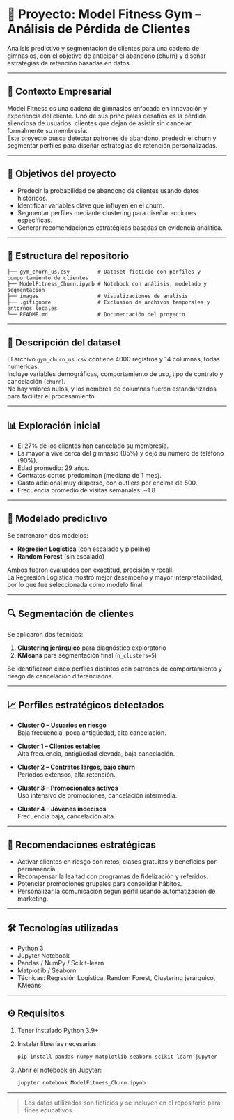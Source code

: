# 🦾 Proyecto: Model Fitness Gym – Análisis de Pérdida de Clientes

Análisis predictivo y segmentación de clientes para una cadena de gimnasios, con el objetivo de anticipar el abandono (churn) y diseñar estrategias de retención basadas en datos.

---

## 🏢 Contexto Empresarial

Model Fitness es una cadena de gimnasios enfocada en innovación y experiencia del cliente. Uno de sus principales desafíos es la pérdida silenciosa de usuarios: clientes que dejan de asistir sin cancelar formalmente su membresía.  
Este proyecto busca detectar patrones de abandono, predecir el churn y segmentar perfiles para diseñar estrategias de retención personalizadas.

---

## 🎯 Objetivos del proyecto

- Predecir la probabilidad de abandono de clientes usando datos históricos.  
- Identificar variables clave que influyen en el churn.  
- Segmentar perfiles mediante clustering para diseñar acciones específicas.  
- Generar recomendaciones estratégicas basadas en evidencia analítica.

---

## 📂 Estructura del repositorio

```
├── gym_churn_us.csv         # Dataset ficticio con perfiles y comportamiento de clientes
├── ModelFitness_Churn.ipynb # Notebook con análisis, modelado y segmentación
├── images                   # Visualizaciones de analisis
├── .gitignore               # Exclusión de archivos temporales y entornos locales
└── README.md                # Documentación del proyecto
```

---

## 🧠 Descripción del dataset

El archivo `gym_churn_us.csv` contiene 4000 registros y 14 columnas, todas numéricas.  
Incluye variables demográficas, comportamiento de uso, tipo de contrato y cancelación (`churn`).  
No hay valores nulos, y los nombres de columnas fueron estandarizados para facilitar el procesamiento.

---

## 📊 Exploración inicial

- El 27% de los clientes han cancelado su membresía.  
- La mayoría vive cerca del gimnasio (85%) y dejó su número de teléfono (90%).  
- Edad promedio: 29 años.  
- Contratos cortos predominan (mediana de 1 mes).  
- Gasto adicional muy disperso, con outliers por encima de 500.  
- Frecuencia promedio de visitas semanales: ~1.8

---

## 🧪 Modelado predictivo

Se entrenaron dos modelos:  
- **Regresión Logística** (con escalado y pipeline)  
- **Random Forest** (sin escalado)

Ambos fueron evaluados con exactitud, precisión y recall.  
La Regresión Logística mostró mejor desempeño y mayor interpretabilidad, por lo que fue seleccionada como modelo final.

---

## 🔍 Segmentación de clientes

Se aplicaron dos técnicas:

1. **Clustering jerárquico** para diagnóstico exploratorio  
2. **KMeans** para segmentación final (`n_clusters=5`)

Se identificaron cinco perfiles distintos con patrones de comportamiento y riesgo de cancelación diferenciados.

---

## 📈 Perfiles estratégicos detectados

- **Cluster 0 – Usuarios en riesgo**  
  Baja frecuencia, poca antigüedad, alta cancelación.

- **Cluster 1 – Clientes estables**  
  Alta frecuencia, antigüedad elevada, baja cancelación.

- **Cluster 2 – Contratos largos, bajo churn**  
  Periodos extensos, alta retención.

- **Cluster 3 – Promocionales activos**  
  Uso intensivo de promociones, cancelación intermedia.

- **Cluster 4 – Jóvenes indecisos**  
  Frecuencia baja, cancelación alta.

---

## 📌 Recomendaciones estratégicas

- Activar clientes en riesgo con retos, clases gratuitas y beneficios por permanencia.  
- Recompensar la lealtad con programas de fidelización y referidos.  
- Potenciar promociones grupales para consolidar hábitos.  
- Personalizar la comunicación según perfil usando automatización de marketing.

---

## 🛠️ Tecnologías utilizadas

- Python 3  
- Jupyter Notebook  
- Pandas / NumPy / Scikit-learn  
- Matplotlib / Seaborn  
- Técnicas: Regresión Logística, Random Forest, Clustering jerárquico, KMeans

---

## ⚙️ Requisitos

1. Tener instalado Python 3.9+  
2. Instalar librerías necesarias:

   ```bash
   pip install pandas numpy matplotlib seaborn scikit-learn jupyter
   ```

3. Abrir el notebook en Jupyter:

   ```bash
   jupyter notebook ModelFitness_Churn.ipynb
   ```

---

> Los datos utilizados son ficticios y se incluyen en el repositorio para fines educativos.
